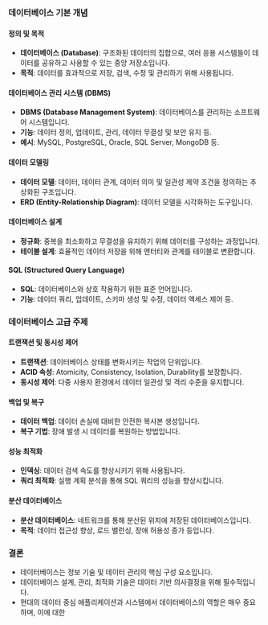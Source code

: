 ### 데이터베이스 기본 개념

#### 정의 및 목적
- **데이터베이스 (Database)**: 구조화된 데이터의 집합으로, 여러 응용 시스템들이 데이터를 공유하고 사용할 수 있는 중앙 저장소입니다.
- **목적**: 데이터를 효과적으로 저장, 검색, 수정 및 관리하기 위해 사용됩니다.

#### 데이터베이스 관리 시스템 (DBMS)
- **DBMS (Database Management System)**: 데이터베이스를 관리하는 소프트웨어 시스템입니다.
- **기능**: 데이터 정의, 업데이트, 관리, 데이터 무결성 및 보안 유지 등.
- **예시**: MySQL, PostgreSQL, Oracle, SQL Server, MongoDB 등.

#### 데이터 모델링
- **데이터 모델**: 데이터, 데이터 관계, 데이터 의미 및 일관성 제약 조건을 정의하는 추상화된 구조입니다.
- **ERD (Entity-Relationship Diagram)**: 데이터 모델을 시각화하는 도구입니다.

#### 데이터베이스 설계
- **정규화**: 중복을 최소화하고 무결성을 유지하기 위해 데이터를 구성하는 과정입니다.
- **테이블 설계**: 효율적인 데이터 저장을 위해 엔터티와 관계를 테이블로 변환합니다.

#### SQL (Structured Query Language)
- **SQL**: 데이터베이스와 상호 작용하기 위한 표준 언어입니다.
- **기능**: 데이터 쿼리, 업데이트, 스키마 생성 및 수정, 데이터 액세스 제어 등.

### 데이터베이스 고급 주제

#### 트랜잭션 및 동시성 제어
- **트랜잭션**: 데이터베이스 상태를 변화시키는 작업의 단위입니다.
- **ACID 속성**: Atomicity, Consistency, Isolation, Durability를 보장합니다.
- **동시성 제어**: 다중 사용자 환경에서 데이터 일관성 및 격리 수준을 유지합니다.

#### 백업 및 복구
- **데이터 백업**: 데이터 손실에 대비한 안전한 복사본 생성입니다.
- **복구 기법**: 장애 발생 시 데이터를 복원하는 방법입니다.

#### 성능 최적화
- **인덱싱**: 데이터 검색 속도를 향상시키기 위해 사용됩니다.
- **쿼리 최적화**: 실행 계획 분석을 통해 SQL 쿼리의 성능을 향상시킵니다.

#### 분산 데이터베이스
- **분산 데이터베이스**: 네트워크를 통해 분산된 위치에 저장된 데이터베이스입니다.
- **목적**: 데이터 접근성 향상, 로드 밸런싱, 장애 허용성 증가 등입니다.

### 결론
- 데이터베이스는 정보 기술 및 데이터 관리의 핵심 구성 요소입니다.
- 데이터베이스 설계, 관리, 최적화 기술은 데이터 기반 의사결정을 위해 필수적입니다.
- 현대의 데이터 중심 애플리케이션과 시스템에서 데이터베이스의 역할은 매우 중요하며, 이에 대한

